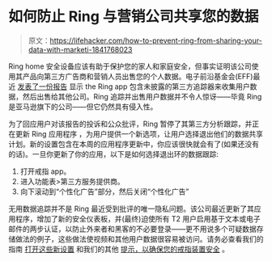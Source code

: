 # 如何防止 Ring 与营销公司共享您的数据

> 原文：<https://lifehacker.com/how-to-prevent-ring-from-sharing-your-data-with-marketi-1841768023>

Ring home 安全设备应该有助于保护您的家人和家庭安全，但事实证明该公司使用其产品向第三方广告商和营销人员出售您的个人数据。电子前沿基金会(EFF)最近 [发表了一份报告](https://www.eff.org/deeplinks/2020/01/ring-doorbell-app-packed-third-party-trackers) 显示 the Ring app 包含未披露的第三方追踪器来收集用户数据，然后出售给其他公司。Ring 追踪并出售用户数据并不令人惊讶——毕竟 Ring 是亚马逊旗下的公司——但它仍然具有侵入性。



为了回应用户对该报告的投诉和公众批评，Ring 暂停了其第三方分析跟踪，并正在更新 Ring 应用程序 ，为用户提供一个新选项，让用户选择退出他们的数据共享计划。新的设置包含在本周的应用程序更新中，你应该很快就会有了(如果还没有的话)。一旦你更新了你的应用，以下是如何选择退出环的数据跟踪:

1.  打开戒指 app。
2.  进入功能表>第三方服务提供商。
3.  向下滚动到“个性化广告”部分，然后关闭“个性化广告”

无用数据追踪并不是 Ring 最近受到批评的唯一隐私问题。该公司最近更新了其应用程序，增加了新的安全仪表板，并(最终)迫使所有 T2 用户启用基于文本或电子邮件的两步认证，以防止外来者和黑客的不必要登录——更不用说多个可疑数据存储做法的例子，这些做法使视频和其他用户数据很容易被访问。请务必查看我们的指南 [打开这些新设置](https://lifehacker.com/how-to-get-the-most-out-of-rings-new-privacy-features-1840832191) 和我们的其他 [提示，以确保您的戒指装置安全](https://lifehacker.com/how-to-keep-your-ring-cameras-safe-from-the-latest-hack-1840373750) 。